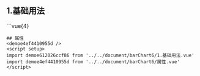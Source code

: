 ## 1.基础用法
<demoe612026ccf86 />
```vue{4}
<template>
    <bar-chart-6 ref="chartRef" v-bind="chartOption"></bar-chart-6>
    <div class="line"></div>
</template>
<script setup>
import { ref, onMounted } from 'vue';

const chartRef = ref();
const seriesData = [
    {
        yAxisIndex: 0,
        data: [50, 130, 150, 182, 173, 184, 150, 18, 130, 150, 182, 173]
    },
    {
        yAxisIndex: 1,
        data: [52, 94, 61, 11, 52, 68, 58, 94, 61, 11, 52, 68]
    },
    {
        yAxisIndex: 0,
        data: [61, 11, 52, 68, 58, 94, 61, 11, 52, 68, 52, 94]
    }
];
const xAxisData = ['1月', '1-2月', '1-3月', '1-4月', '1-5月', '1-6月', '1-7月', '1-8月', '1-9月', '1-10月', '1-11月', '1-12月'];
const unit = ['万元', '%'];
const yAxisName = ['万元', '%'];
const legendData = ['申请', '审批', '完成'];

const chartOption = {
    unit,
    scale: 2,
    showCount: 6,
    xAxisData,
    yAxisName,
    seriesData,
    legendData
};

onMounted(() => chartRef.value.renderChart());
</script>
<style lang="scss" scoped>
.zrx-chart {
    height: 180px;
    height: 380px;
    // width: 420px;
    // background-image: url('./bg.png');
    background-color: black;
}
</style>

```
## 属性
<demoe4ef4410955d />
<script setup>
import demoe612026ccf86 from '../../document/barChart6/1.基础用法.vue'
import demoe4ef4410955d from '../../document/barChart6/属性.vue'
</script>